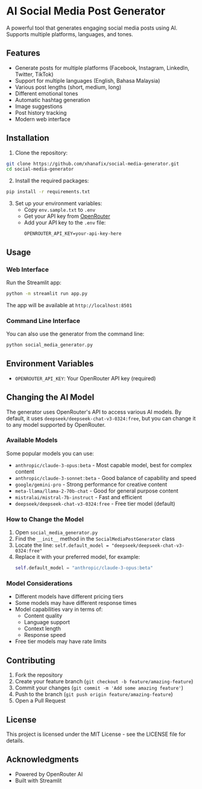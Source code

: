 # AI Social Media Post Generator

A powerful tool that generates engaging social media posts using AI. Supports multiple platforms, languages, and tones.

## Features

- Generate posts for multiple platforms (Facebook, Instagram, LinkedIn, Twitter, TikTok)
- Support for multiple languages (English, Bahasa Malaysia)
- Various post lengths (short, medium, long)
- Different emotional tones
- Automatic hashtag generation
- Image suggestions
- Post history tracking
- Modern web interface

## Installation

1. Clone the repository:
```bash
git clone https://github.com/xhanafix/social-media-generator.git
cd social-media-generator
```

2. Install the required packages:
```bash
pip install -r requirements.txt
```

3. Set up your environment variables:
   - Copy `env.sample.txt` to `.env`
   - Get your API key from [OpenRouter](https://openrouter.ai/)
   - Add your API key to the `.env` file:
     ```
     OPENROUTER_API_KEY=your-api-key-here
     ```

## Usage

### Web Interface
Run the Streamlit app:
```bash
python -m streamlit run app.py
```

The app will be available at `http://localhost:8501`

### Command Line Interface
You can also use the generator from the command line:
```bash
python social_media_generator.py
```

## Environment Variables

- `OPENROUTER_API_KEY`: Your OpenRouter API key (required)

## Changing the AI Model

The generator uses OpenRouter's API to access various AI models. By default, it uses `deepseek/deepseek-chat-v3-0324:free`, but you can change it to any model supported by OpenRouter.

### Available Models
Some popular models you can use:
- `anthropic/claude-3-opus:beta` - Most capable model, best for complex content
- `anthropic/claude-3-sonnet:beta` - Good balance of capability and speed
- `google/gemini-pro` - Strong performance for creative content
- `meta-llama/llama-2-70b-chat` - Good for general purpose content
- `mistralai/mistral-7b-instruct` - Fast and efficient
- `deepseek/deepseek-chat-v3-0324:free` - Free tier model (default)

### How to Change the Model
1. Open `social_media_generator.py`
2. Find the `__init__` method in the `SocialMediaPostGenerator` class
3. Locate the line: `self.default_model = "deepseek/deepseek-chat-v3-0324:free"`
4. Replace it with your preferred model, for example:
   ```python
   self.default_model = "anthropic/claude-3-opus:beta"
   ```

### Model Considerations
- Different models have different pricing tiers
- Some models may have different response times
- Model capabilities vary in terms of:
  - Content quality
  - Language support
  - Context length
  - Response speed
- Free tier models may have rate limits

## Contributing

1. Fork the repository
2. Create your feature branch (`git checkout -b feature/amazing-feature`)
3. Commit your changes (`git commit -m 'Add some amazing feature'`)
4. Push to the branch (`git push origin feature/amazing-feature`)
5. Open a Pull Request

## License

This project is licensed under the MIT License - see the LICENSE file for details.

## Acknowledgments

- Powered by OpenRouter AI
- Built with Streamlit
